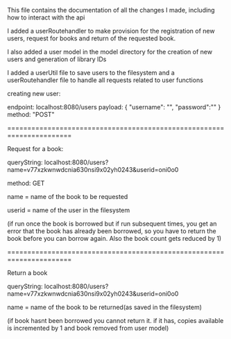 This file contains the documentation of all the changes I made, including how to interact with the api

I added a userRoutehandler to make provision for the registration of new users, request for books and return of the requested book.

I also added a user model in the model directory for the creation of new users and generation of library IDs

I added a userUtil file to save users to the filesystem and a userRoutehandler file to  handle all requests related to user functions

creating new user:

endpoint: localhost:8080/users
payload: {
    "username": "",
    "password":""
}
method: "POST"

======================================================================

Request for a book:

queryString: localhost:8080/users?name=v77xzkwnwdcnia630nsi9x02yh0243&userid=oni0o0

method: GET

name =  name of the book to be requested

userid = name of the user in the filesystem

(if run once the book is borrowed but if run subsequent times, you get an error that the book has already been borrowed, so you have to return the book before you can borrow again. Also the book count gets reduced by 1)

======================================================================

Return a book

queryString: localhost:8080/users?name=v77xzkwnwdcnia630nsi9x02yh0243&userid=oni0o0

name = name of the book to be returned(as saved in the filesystem)

(if book hasnt been borrowed you cannot return it. if it has, copies available is incremented by 1 and book removed from user model)
